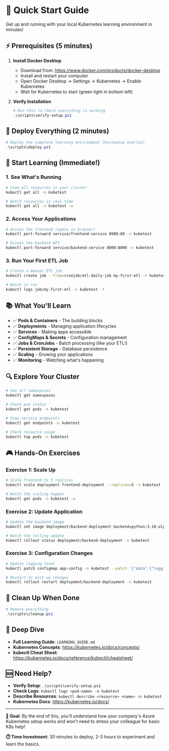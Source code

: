 # 🚀 Quick Start Guide

Get up and running with your local Kubernetes learning environment in minutes!

## ⚡ Prerequisites (5 minutes)

1. **Install Docker Desktop**
   - Download from: https://www.docker.com/products/docker-desktop
   - Install and restart your computer
   - Open Docker Desktop → Settings → Kubernetes → Enable Kubernetes
   - Wait for Kubernetes to start (green light in bottom left)

2. **Verify Installation**
   ```powershell
   # Run this to check everything is working
   .\scripts\verify-setup.ps1
   ```

## 🎯 Deploy Everything (2 minutes)

```powershell
# Deploy the complete learning environment (Kustomize overlay)
.\scripts\deploy.ps1
```

## 🧪 Start Learning (Immediate!)

### 1. **See What's Running**
```bash
# View all resources in your cluster
kubectl get all -n kubetest

# Watch resources in real-time
kubectl get all -n kubetest -w
```

### 2. **Access Your Applications**
```bash
# Access the frontend (opens in browser)
kubectl port-forward service/frontend-service 8080:80 -n kubetest

# Access the backend API
kubectl port-forward service/backend-service 8000:8000 -n kubetest
```

### 3. **Run Your First ETL Job**
```bash
# Create a manual ETL job
kubectl create job --from=cronjob/etl-daily-job my-first-etl -n kubetest

# Watch it run
kubectl logs job/my-first-etl -n kubetest -f
```

## 📚 What You'll Learn

- ✅ **Pods & Containers** - The building blocks
- ✅ **Deployments** - Managing application lifecycles  
- ✅ **Services** - Making apps accessible
- ✅ **ConfigMaps & Secrets** - Configuration management
- ✅ **Jobs & CronJobs** - Batch processing (like your ETL!)
- ✅ **Persistent Storage** - Database persistence
- ✅ **Scaling** - Growing your applications
- ✅ **Monitoring** - Watching what's happening

## 🔍 Explore Your Cluster

```bash
# See all namespaces
kubectl get namespaces

# Check pod status
kubectl get pods -n kubetest

# View service endpoints
kubectl get endpoints -n kubetest

# Check resource usage
kubectl top pods -n kubetest
```

## 🎮 Hands-On Exercises

### Exercise 1: Scale Up
```bash
# Scale frontend to 5 replicas
kubectl scale deployment frontend-deployment --replicas=5 -n kubetest

# Watch the scaling happen
kubectl get pods -n kubetest -w
```

### Exercise 2: Update Application
```bash
# Update the backend image
kubectl set image deployment/backend-deployment backend=python:3.10-alpine -n kubetest

# Watch the rolling update
kubectl rollout status deployment/backend-deployment -n kubetest
```

### Exercise 3: Configuration Changes
```bash
# Update logging level
kubectl patch configmap app-config -n kubetest --patch '{"data":{"logging.level":"DEBUG"}}'

# Restart to pick up changes
kubectl rollout restart deployment/backend-deployment -n kubetest
```

## 🧹 Clean Up When Done

```powershell
# Remove everything
.\scripts\cleanup.ps1
```

## 📖 Deep Dive

- **Full Learning Guide**: `LEARNING_GUIDE.md`
- **Kubernetes Concepts**: https://kubernetes.io/docs/concepts/
- **kubectl Cheat Sheet**: https://kubernetes.io/docs/reference/kubectl/cheatsheet/

## 🆘 Need Help?

- **Verify Setup**: `.\scripts\verify-setup.ps1`
- **Check Logs**: `kubectl logs <pod-name> -n kubetest`
- **Describe Resources**: `kubectl describe <resource> <name> -n kubetest`
- **Kubernetes Docs**: https://kubernetes.io/docs/

---

**🎯 Goal**: By the end of this, you'll understand how your company's Azure Kubernetes setup works and won't need to stress your colleague for basic K8s help!

**⏱️ Time Investment**: 30 minutes to deploy, 2-3 hours to experiment and learn the basics. 